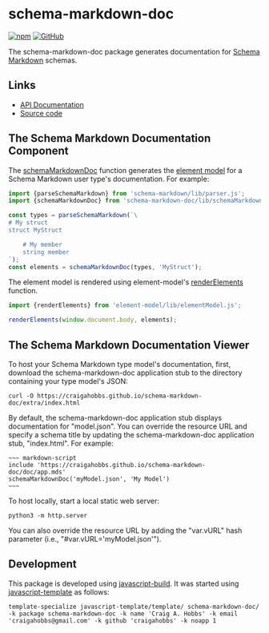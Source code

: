 # schema-markdown-doc

[![npm](https://img.shields.io/npm/v/schema-markdown-doc)](https://www.npmjs.com/package/schema-markdown-doc)
[![GitHub](https://img.shields.io/github/license/craigahobbs/schema-markdown-doc)](https://github.com/craigahobbs/schema-markdown-doc/blob/main/LICENSE)

The schema-markdown-doc package generates documentation for
[Schema Markdown](https://github.com/craigahobbs/schema-markdown-js)
schemas.


## Links

- [API Documentation](https://craigahobbs.github.io/schema-markdown-doc/)
- [Source code](https://github.com/craigahobbs/schema-markdown-doc)



## The Schema Markdown Documentation Component

The
[schemaMarkdownDoc](https://craigahobbs.github.io/schema-markdown-doc/module-lib_schemaMarkdownDoc.html#.schemaMarkdownDoc)
function generates the
[element model](https://github.com/craigahobbs/element-model#readme)
for a Schema Markdown user type's documentation. For example:

~~~ javascript
import {parseSchemaMarkdown} from 'schema-markdown/lib/parser.js';
import {schemaMarkdownDoc} from 'schema-markdown-doc/lib/schemaMarkdownDoc.js';

const types = parseSchemaMarkdown(`\
# My struct
struct MyStruct

    # My member
    string member
`);
const elements = schemaMarkdownDoc(types, 'MyStruct');
~~~

The element model is rendered using element-model's
[renderElements](https://craigahobbs.github.io/element-model/module-lib_elementModel.html#.renderElements)
function.

~~~ javascript
import {renderElements} from 'element-model/lib/elementModel.js';

renderElements(window.document.body, elements);
~~~


## The Schema Markdown Documentation Viewer

To host your Schema Markdown type model's documentation, first, download the schema-markdown-doc
application stub to the directory containing your type model's JSON:

~~~
curl -O https://craigahobbs.github.io/schema-markdown-doc/extra/index.html
~~~

By default, the schema-markdown-doc application stub displays documentation for "model.json". You can
override the resource URL and specify a schema title by updating the schema-markdown-doc application
stub, "index.html". For example:

```
~~~ markdown-script
include 'https://craigahobbs.github.io/schema-markdown-doc/doc/app.mds'
schemaMarkdownDoc('myModel.json', 'My Model')
~~~
```

To host locally, start a local static web server:

~~~
python3 -m http.server
~~~

You can also override the resource URL by adding the "var.vURL" hash parameter (i.e., "#var.vURL='myModel.json'").


## Development

This package is developed using [javascript-build](https://github.com/craigahobbs/javascript-build#readme).
It was started using [javascript-template](https://github.com/craigahobbs/javascript-template#readme) as follows:

~~~
template-specialize javascript-template/template/ schema-markdown-doc/ -k package schema-markdown-doc -k name 'Craig A. Hobbs' -k email 'craigahobbs@gmail.com' -k github 'craigahobbs' -k noapp 1
~~~

